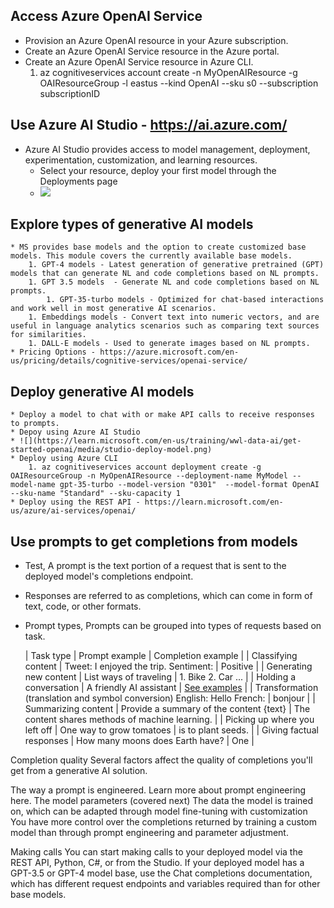 ## Access Azure OpenAI Service
  * Provision an Azure OpenAI resource in your Azure subscription.
  * Create an Azure OpenAI Service resource in the Azure portal.
  * Create an Azure OpenAI Service resource in Azure CLI.
	  1. az cognitiveservices account create -n MyOpenAIResource -g OAIResourceGroup -l eastus --kind OpenAI --sku s0 --subscription subscriptionID
  
## Use Azure AI Studio -  https://ai.azure.com/
  * Azure AI Studio provides access to model management, deployment, experimentation, customization, and learning resources.
	* Select your resource, deploy your first model through the Deployments page
	* ![](https://learn.microsoft.com/en-us/training/wwl-data-ai/get-started-openai/media/studio-deployment.png)

## Explore types of generative AI models
	* MS provides base models and the option to create customized base models. This module covers the currently available base models.
		1. GPT-4 models - Latest generation of generative pretrained (GPT) models that can generate NL and code completions based on NL prompts.
		1. GPT 3.5 models  - Generate NL and code completions based on NL prompts. 
			1. GPT-35-turbo models - Optimized for chat-based interactions and work well in most generative AI scenarios.
		1. Embeddings models - Convert text into numeric vectors, and are useful in language analytics scenarios such as comparing text sources for similarities.
		1. DALL-E models - Used to generate images based on NL prompts. 
	* Pricing Options - https://azure.microsoft.com/en-us/pricing/details/cognitive-services/openai-service/

## Deploy generative AI models
	* Deploy a model to chat with or make API calls to receive responses to prompts.
	* Depoy using Azure AI Studio
	* ![](https://learn.microsoft.com/en-us/training/wwl-data-ai/get-started-openai/media/studio-deploy-model.png)
	* Deploy using Azure CLI
		1. az cognitiveservices account deployment create -g OAIResourceGroup -n MyOpenAIResource --deployment-name MyModel --model-name gpt-35-turbo --model-version "0301"  --model-format OpenAI --sku-name "Standard" --sku-capacity 1
	* Deploy using the REST API - https://learn.microsoft.com/en-us/azure/ai-services/openai/

## Use prompts to get completions from models
  * Test, A prompt is the text portion of a request that is sent to the deployed model's completions endpoint. 
  * Responses are referred to as completions, which can come in form of text, code, or other formats.
  * Prompt types, Prompts can be grouped into types of requests based on task.
  
	| Task type | Prompt example | Completion example |
  	| Classifying content | Tweet: I enjoyed the trip. Sentiment: | Positive |
  	| Generating new content | List ways of traveling | 1. Bike 2. Car ... |
  	| Holding a conversation | A friendly AI assistant | <a href="https://learn.microsoft.com/en-us/azure/ai-services/openai/how-to/completions#conversation?portal=true">See examples</a> |
  	| Transformation (translation and symbol conversion) English: Hello French: | bonjour |
  	| Summarizing content | Provide a summary of the content {text} | The content shares methods of machine learning. |
  	| Picking up where you left off | One way to grow tomatoes | is to plant seeds. |
  	| Giving factual responses | How many moons does Earth have? | One |

Completion quality
Several factors affect the quality of completions you'll get from a generative AI solution.

The way a prompt is engineered. Learn more about prompt engineering here.
The model parameters (covered next)
The data the model is trained on, which can be adapted through model fine-tuning with customization
You have more control over the completions returned by training a custom model than through prompt engineering and parameter adjustment.

Making calls
You can start making calls to your deployed model via the REST API, Python, C#, or from the Studio. If your deployed model has a GPT-3.5 or GPT-4 model base, use the Chat completions documentation, which has different request endpoints and variables required than for other base models.
